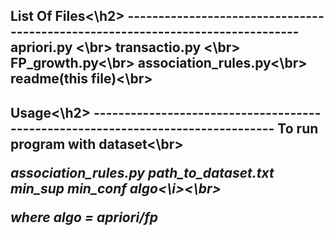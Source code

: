 <h2>List Of Files<\h2>
-------------------------------------------------------------------------------
apriori.py <\br>
transactio.py <\br>
FP_growth.py<\br>
association_rules.py<\br>
readme(this file)<\br>

<h2>Usage<\h2>
--------------------------------------------------------------------------------
To run program with dataset<\br> 

<i>association_rules.py path_to_dataset.txt min_sup min_conf algo<\i><\br>

where algo = apriori/fp
